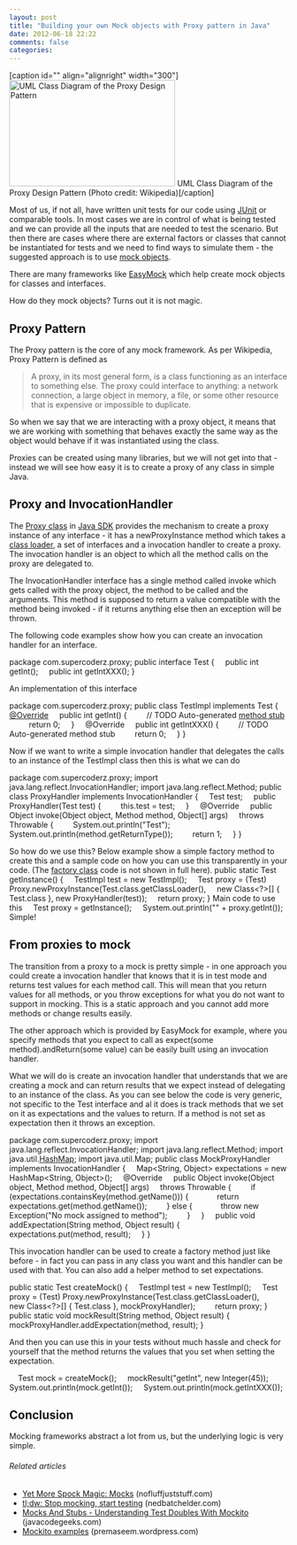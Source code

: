 ```yaml
---
layout: post
title: "Building your own Mock objects with Proxy pattern in Java"
date: 2012-06-18 22:22
comments: false
categories:
---
```


[caption id="" align="alignright" width="300"]<a href="http://commons.wikipedia.org/wiki/File:UML_DP_Proxy.png" target="_blank"><img  title="UML Class Diagram of the Proxy Design Pattern" src="http://upload.wikimedia.org/wikipedia/commons/thumb/9/99/UML_DP_Proxy.png/300px-UML_DP_Proxy.png" alt="UML Class Diagram of the Proxy Design Pattern" width="300" height="192" /></a> UML Class Diagram of the Proxy Design Pattern (Photo credit: Wikipedia)[/caption]

Most of us, if not all, have written unit tests for our code using <a  title="JUnit" href="http://junit.sourceforge.net" rel="homepage" target="_blank">JUnit</a> or comparable tools. In most cases we are in control of what is being tested and we can provide all the inputs that are needed to test the scenario. But then there are cases where there are external factors or classes that cannot be instantiated for tests and we need to find ways to simulate them - the suggested approach is to use <a  title="Mock object" href="http://en.wikipedia.org/wiki/Mock_object" rel="wikipedia" target="_blank">mock objects</a>.

There are many frameworks like <a  title="EasyMock" href="http://www.easymock.org/" rel="homepage" target="_blank">EasyMock</a> which help create mock objects for classes and interfaces.

How do they mock objects? Turns out it is not magic.

<!--more-->
<h2>Proxy Pattern</h2>
The Proxy pattern is the core of any mock framework. As per Wikipedia, Proxy Pattern is defined as
<blockquote>A proxy, in its most general form, is a class functioning as an interface to something else. The proxy could interface to anything: a network connection, a large object in memory, a file, or some other resource that is expensive or impossible to duplicate.</blockquote>
So when we say that we are interacting with a proxy object, it means that we are working with something that behaves exactly the same way as the object would behave if it was instantiated using the class.

Proxies can be created using many libraries, but we will not get into that - instead we will see how easy it is to create a proxy of any class in simple Java.
<h2>Proxy and InvocationHandler</h2>
The <a  title="Proxy pattern" href="http://en.wikipedia.org/wiki/Proxy_pattern" rel="wikipedia" target="_blank">Proxy class</a> in <a  title="Java Development Kit" href="https://jdk6.dev.java.net/" rel="homepage" target="_blank">Java SDK</a> provides the mechanism to create a proxy instance of any interface - it has a newProxyInstance method which takes a <a  title="Java Classloader" href="http://en.wikipedia.org/wiki/Java_Classloader" rel="wikipedia" target="_blank">class loader</a>, a set of interfaces and a invocation handler to create a proxy. The invocation handler is an object to which all the method calls on the proxy are delegated to.

The InvocationHandler interface has a single method called invoke which gets called with the proxy object, the method to be called and the arguments. This method is supposed to return a value compatible with the method being invoked - if it returns anything else then an exception will be thrown.

The following code examples show how you can create an invocation handler for an interface.

package com.supercoderz.proxy;
public interface Test {
    public int getInt();
    public int getIntXXX();
}

An implementation of this interface

package com.supercoderz.proxy;
public class TestImpl implements Test {
    <a  title="Annotation" href="http://en.wikipedia.org/wiki/Annotation" rel="wikipedia" target="_blank">@Override</a>
    public int getInt() {
        // TODO Auto-generated <a  title="Method stub" href="http://en.wikipedia.org/wiki/Method_stub" rel="wikipedia" target="_blank">method stub</a>
         return 0;
    }
    @Override
    public int getIntXXX() {
        // TODO Auto-generated method stub
        return 0;
    }
}

Now if we want to write a simple invocation handler that delegates the calls to an instance of the TestImpl class then this is what we can do

package com.supercoderz.proxy;
import java.lang.reflect.InvocationHandler;
import java.lang.reflect.Method;
public class ProxyHandler implements InvocationHandler {
    Test test;
    public ProxyHandler(Test test) {
        this.test = test;
    }
    @Override
    public Object invoke(Object object, Method method, Object[] args)
    throws Throwable {
        System.out.println("Test");
        System.out.println(method.getReturnType());
        return 1;
    }
}

So how do we use this? Below example show a simple factory method to create this and a sample code on how you can use this transparently in your code. (The <a  title="Factory method pattern" href="http://en.wikipedia.org/wiki/Factory_method_pattern" rel="wikipedia" target="_blank">factory class</a> code is not shown in full here).
public static Test getInstance() {
    TestImpl test = new TestImpl();
    Test proxy = (Test) Proxy.newProxyInstance(Test.class.getClassLoader(),
    new Class&lt;?&gt;[] { Test.class }, new ProxyHandler(test));
    return proxy;
}
Main code to use this
    Test proxy = getInstance();
    System.out.println("" + proxy.getInt());
Simple!
<h2>From proxies to mock</h2>
The transition from a proxy to a mock is pretty simple - in one approach you could create a invocation handler that knows that it is in test mode and returns test values for each method call. This will mean that you return values for all methods, or you throw exceptions for what you do not want to support in mocking. This is a static approach and you cannot add more methods or change results easily.

The other approach which is provided by EasyMock for example, where you specify methods that you expect to call as expect(some method).andReturn(some value) can be easily built using an invocation handler.

What we will do is create an invocation handler that understands that we are creating a mock and can return results that we expect instead of delegating to an instance of the class. As you can see below the code is very generic, not specific to the Test interface and al it does is track methods that we set on it as expectations and the values to return. If a method is not set as expectation then it throws an exception.

package com.supercoderz.proxy;
import java.lang.reflect.InvocationHandler;
import java.lang.reflect.Method;
import java.util.<a  title="Hash table" href="http://en.wikipedia.org/wiki/Hash_table" rel="wikipedia" target="_blank">HashMap</a>;
import java.util.Map;
public class MockProxyHandler implements InvocationHandler {
    Map&lt;String, Object&gt; expectations = new HashMap&lt;String, Object&gt;();
    @Override
    public Object invoke(Object object, Method method, Object[] args)
    throws Throwable {
        if (expectations.containsKey(method.getName())) {
            return expectations.get(method.getName());
        } else {
            throw new Exception("No mock assigned to method");
        }
    }
    public void addExpectation(String method, Object result) {
        expectations.put(method, result);
    }
}

This invocation handler can be used to create a factory method just like before - in fact you can pass in any class you want and this handler can be used with that. You can also add a helper method to set expectations.

public static Test createMock() {
    TestImpl test = new TestImpl();
    Test proxy = (Test) Proxy.newProxyInstance(Test.class.getClassLoader(),
        new Class&lt;?&gt;[] { Test.class }, mockProxyHandler);
        return proxy;
}
public static void mockResult(String method, Object result) {
    mockProxyHandler.addExpectation(method, result);
 }

And then you can use this in your tests without much hassle and check for yourself that the method returns the values that you set when setting the expectation.

    Test mock = createMock();
    mockResult("getInt", new Integer(45));
    System.out.println(mock.getInt());
    System.out.println(mock.getIntXXX());

<h2>Conclusion</h2>
Mocking frameworks abstract a lot from us, but the underlying logic is very simple.
<h6 class="zemanta-related-title" style="font-size:1em;">Related articles</h6>
<ul class="zemanta-article-ul">
	<li class="zemanta-article-ul-li"><a href="http://www.nofluffjuststuff.com/blog/howard_lewis_ship/2012/04/yet_more_spock_magic_mocks" target="_blank">Yet More Spock Magic: Mocks</a> (nofluffjuststuff.com)</li>
	<li class="zemanta-article-ul-li"><a href="http://nedbatchelder.com/blog/201206/tldw_stop_mocking_start_testing.html" target="_blank">tl;dw: Stop mocking, start testing</a> (nedbatchelder.com)</li>
	<li class="zemanta-article-ul-li"><a href="http://www.javacodegeeks.com/2012/05/mocks-and-stubs-understanding-test.html" target="_blank">Mocks And Stubs - Understanding Test Doubles With Mockito</a> (javacodegeeks.com)</li>
	<li class="zemanta-article-ul-li"><a href="http://premaseem.wordpress.com/2012/05/28/mockito-examples/" target="_blank">Mockito examples</a> (premaseem.wordpress.com)</li>
</ul>